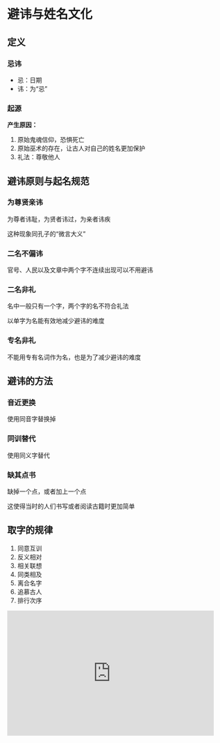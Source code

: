 # 避讳与姓名文化

## 定义

### 忌讳

- 忌：日期
- 讳：为“忌”

### 起源

**产生原因：**

1. 原始鬼魂信仰，恐惧死亡
2. 原始巫术的存在，让古人对自己的姓名更加保护
3. 礼法：尊敬他人

## 避讳原则与起名规范

### 为尊贤亲讳

为尊者讳耻，为贤者讳过，为亲者讳疾

这种现象同孔子的“微言大义”

### 二名不偏讳

官号、人民以及文章中两个字不连续出现可以不用避讳

### 二名非礼

名中一般只有一个字，两个字的名不符合礼法

以单字为名能有效地减少避讳的难度

### 专名非礼

不能用专有名词作为名，也是为了减少避讳的难度

## 避讳的方法

### 音近更换

使用同音字替换掉

### 同训替代

使用同义字替代

### 缺其点书

缺掉一个点，或者加上一个点

这使得当时的人们书写或者阅读古籍时更加简单

## 取字的规律

1. 同意互训
2. 反义相对
3. 相关联想
4. 同类相及
5. 离合名字
6. 追慕古人
7. 排行次序

<iframe src="https://webview.sjtu.edu.cn/op/embed.aspx?src=https%3A%2F%2Fs3%2Ejcloud%2Esjtu%2Eedu%2Ecn%3A443%2F331a60d07b0a4ac5b121dba66bf2b863%2Dfiles%2Faccount%5F1%2Fattachments%2F9551304%2F%2525E9%252599%252588%2525E5%2525AF%252585%2525E6%252581%2525AA%2525E7%25259A%252584%2525E2%252580%25259C%2525E6%252581%2525AA%2525E2%252580%25259D%2525E8%2525AF%2525A5%2525E6%252580%25258E%2525E4%2525B9%252588%2525E8%2525AF%2525BB%2Epdf%3Fresponse%2Dcontent%2Ddisposition%3Dinline%253B%2520filename%253D%2522%5F%5F%5F%5F%5F%5F%5F%5F%5F%5F%5F%2Epdf%2522%253B%2520filename%252A%253DUTF%2D8%2527%2527%2525E9%252599%252588%2525E5%2525AF%252585%2525E6%252581%2525AA%2525E7%25259A%252584%2525E2%252580%25259C%2525E6%252581%2525AA%2525E2%252580%25259D%2525E8%2525AF%2525A5%2525E6%252580%25258E%2525E4%2525B9%252588%2525E8%2525AF%2525BB%2Epdf%26X%2DAmz%2DAlgorithm%3DAWS4%2DHMAC%2DSHA256%26X%2DAmz%2DCredential%3D6ff09c1934f74c46ac1e2f9d9165ba8c%252F20250515%252Fus%2Deast%2D1%252Fs3%252Faws4%5Frequest%26X%2DAmz%2DDate%3D20250515T103447Z%26X%2DAmz%2DExpires%3D900%26X%2DAmz%2DSignedHeaders%3Dhost%26X%2DAmz%2DSignature%3Db6ffccfc244be08f4564bce211ef170eb8c6dcf4546b7564c64e590b727bdb36&amp;wdStartOn=1" width="476px" height="288px" frameborder="0">这是嵌入 <a target="_blank" href="https://office.com">Microsoft Office</a> PDF，由 <a target="_blank" href="https://office.com/webapps">Office Online</a> 支持。</iframe>
